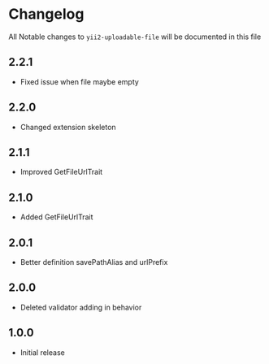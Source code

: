 # Changelog

All Notable changes to `yii2-uploadable-file` will be documented in this file

## 2.2.1
- Fixed issue when file maybe empty

## 2.2.0
- Changed extension skeleton

## 2.1.1
- Improved GetFileUrlTrait

## 2.1.0
- Added GetFileUrlTrait

## 2.0.1
- Better definition savePathAlias and urlPrefix

## 2.0.0
- Deleted validator adding in behavior

## 1.0.0
- Initial release
